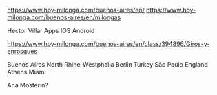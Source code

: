 https://www.hoy-milonga.com/buenos-aires/en/
https://www.hoy-milonga.com/buenos-aires/en/milongas

Hector Villar
Apps IOS Android

https://www.hoy-milonga.com/buenos-aires/en/class/394896/Giros-y-enrosques

Buenos Aires
North Rhine-Westphalia
Berlin
Turkey
São Paulo
England
Athens
Miami

Ana  Mosterin?

